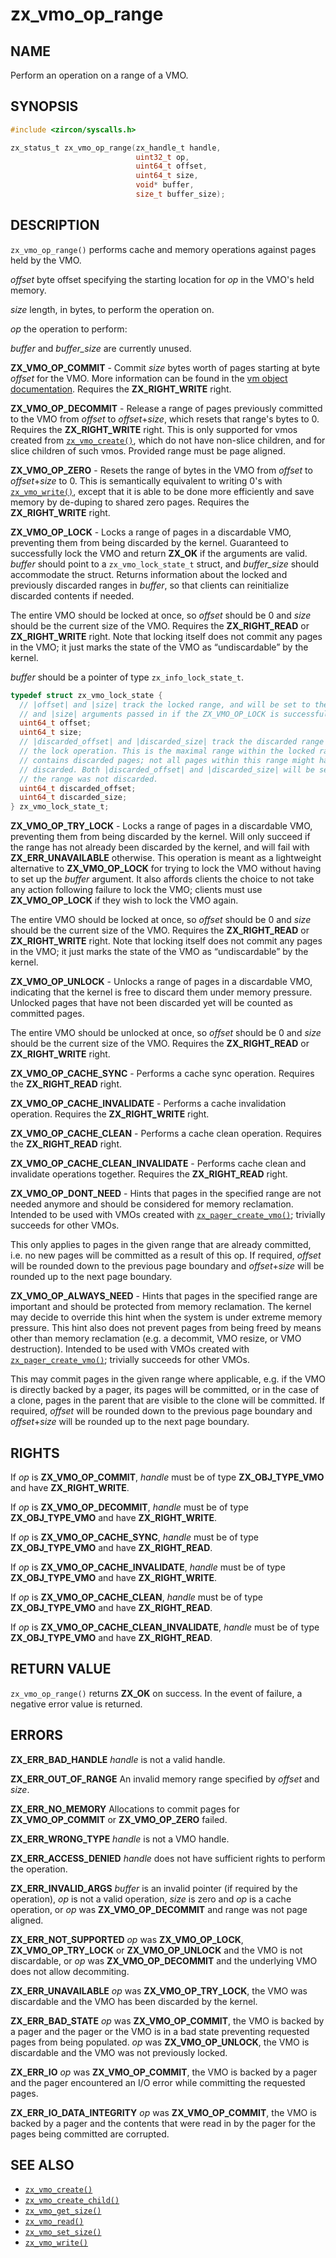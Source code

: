 # zx_vmo_op_range

## NAME

<!-- Updated by update-docs-from-fidl, do not edit. -->

Perform an operation on a range of a VMO.

## SYNOPSIS

<!-- Updated by update-docs-from-fidl, do not edit. -->

```c
#include <zircon/syscalls.h>

zx_status_t zx_vmo_op_range(zx_handle_t handle,
                            uint32_t op,
                            uint64_t offset,
                            uint64_t size,
                            void* buffer,
                            size_t buffer_size);
```

## DESCRIPTION

`zx_vmo_op_range()` performs cache and memory operations against pages held by the VMO.

*offset* byte offset specifying the starting location for *op* in the VMO's held memory.

*size* length, in bytes, to perform the operation on.

*op* the operation to perform:

*buffer* and *buffer_size* are currently unused.

**ZX_VMO_OP_COMMIT** - Commit *size* bytes worth of pages starting at byte *offset* for the VMO.
More information can be found in the [vm object documentation](/docs/reference/kernel_objects/vm_object.md).
Requires the **ZX_RIGHT_WRITE** right.

**ZX_VMO_OP_DECOMMIT** - Release a range of pages previously committed to the VMO from *offset*
to *offset*+*size*, which resets that range's bytes to 0. Requires the **ZX_RIGHT_WRITE** right.
This is only supported for vmos created from [`zx_vmo_create()`], which do not have non-slice
children, and for slice children of such vmos. Provided range must be page aligned.

**ZX_VMO_OP_ZERO** - Resets the range of bytes in the VMO from *offset* to *offset*+*size* to
0. This is semantically equivalent to writing 0's with
[`zx_vmo_write()`](/docs/reference/syscalls/vmo_write.md), except that it is able to be done more
efficiently and save memory by de-duping to shared zero pages. Requires the **ZX_RIGHT_WRITE** right.

**ZX_VMO_OP_LOCK** - Locks a range of pages in a discardable VMO, preventing them from being
discarded by the kernel. Guaranteed to successfully lock the VMO and return **ZX_OK** if the
arguments are valid.  *buffer* should point to a `zx_vmo_lock_state_t` struct, and *buffer_size*
should accommodate the struct. Returns information about the locked and previously discarded ranges
in *buffer*, so that clients can reinitialize discarded contents if needed.

The entire VMO should be locked at once, so *offset* should be 0 and *size* should be the current
size of the VMO.  Requires the **ZX_RIGHT_READ** or **ZX_RIGHT_WRITE** right. Note that locking
itself does not commit any pages in the VMO; it just marks the state of the VMO as “undiscardable”
by the kernel.

*buffer* should be a pointer of type `zx_info_lock_state_t`.

```c
typedef struct zx_vmo_lock_state {
  // |offset| and |size| track the locked range, and will be set to the |offset|
  // and |size| arguments passed in if the ZX_VMO_OP_LOCK is successful.
  uint64_t offset;
  uint64_t size;
  // |discarded_offset| and |discarded_size| track the discarded range prior to
  // the lock operation. This is the maximal range within the locked range that
  // contains discarded pages; not all pages within this range might have been
  // discarded. Both |discarded_offset| and |discarded_size| will be set to 0 if
  // the range was not discarded.
  uint64_t discarded_offset;
  uint64_t discarded_size;
} zx_vmo_lock_state_t;
```

**ZX_VMO_OP_TRY_LOCK** - Locks a range of pages in a discardable VMO, preventing them from being
discarded by the kernel. Will only succeed if the range has not already been discarded by the
kernel, and will fail with **ZX_ERR_UNAVAILABLE** otherwise. This operation is meant as a
lightweight alternative to **ZX_VMO_OP_LOCK** for trying to lock the VMO without having to set up
the *buffer* argument. It also affords clients the choice to not take any action following failure
to lock the VMO; clients must use **ZX_VMO_OP_LOCK** if they wish to lock the VMO again.

The entire VMO should be locked at once, so *offset* should be 0 and *size* should be the current
size of the VMO.  Requires the **ZX_RIGHT_READ** or **ZX_RIGHT_WRITE** right. Note that locking
itself does not commit any pages in the VMO; it just marks the state of the VMO as “undiscardable”
by the kernel.

**ZX_VMO_OP_UNLOCK** - Unlocks a range of pages in a discardable VMO, indicating that the kernel is
free to discard them under memory pressure. Unlocked pages that have not been discarded yet will be
counted as committed pages.

The entire VMO should be unlocked at once, so *offset* should be 0 and *size* should be the current
size of the VMO. Requires the **ZX_RIGHT_READ** or **ZX_RIGHT_WRITE** right.

**ZX_VMO_OP_CACHE_SYNC** - Performs a cache sync operation.
Requires the **ZX_RIGHT_READ** right.

**ZX_VMO_OP_CACHE_INVALIDATE** - Performs a cache invalidation operation.
Requires the **ZX_RIGHT_WRITE** right.

**ZX_VMO_OP_CACHE_CLEAN** - Performs a cache clean operation.
Requires the **ZX_RIGHT_READ** right.

**ZX_VMO_OP_CACHE_CLEAN_INVALIDATE** - Performs cache clean and invalidate operations together.
Requires the **ZX_RIGHT_READ** right.

**ZX_VMO_OP_DONT_NEED** - Hints that pages in the specified range are not needed anymore and should
be considered for memory reclamation. Intended to be used with VMOs created with
[`zx_pager_create_vmo()`](/docs/reference/syscalls/pager_create_vmo.md); trivially succeeds for
other VMOs.

This only applies to pages in the given range that are already committed, i.e. no new pages will be
committed as a result of this op. If required, *offset* will be rounded down to the previous page
boundary and *offset*+*size* will be rounded up to the next page boundary.

**ZX_VMO_OP_ALWAYS_NEED** - Hints that pages in the specified range are important and should be
protected from memory reclamation. The kernel may decide to override this hint when the system is
under extreme memory pressure. This hint also does not prevent pages from being freed by means other
than memory reclamation (e.g. a decommit, VMO resize, or VMO destruction). Intended to be used with
VMOs created with [`zx_pager_create_vmo()`](/docs/reference/syscalls/pager_create_vmo.md); trivially
succeeds for other VMOs.

This may commit pages in the given range where applicable, e.g. if the VMO is directly backed by a
pager, its pages will be committed, or in the case of a clone, pages in the parent that are visible
to the clone will be committed. If required, *offset* will be rounded down to the previous page
boundary and *offset*+*size* will be rounded up to the next page boundary.


## RIGHTS

<!-- Updated by update-docs-from-fidl, do not edit. -->

If *op* is **ZX_VMO_OP_COMMIT**, *handle* must be of type **ZX_OBJ_TYPE_VMO** and have **ZX_RIGHT_WRITE**.

If *op* is **ZX_VMO_OP_DECOMMIT**, *handle* must be of type **ZX_OBJ_TYPE_VMO** and have **ZX_RIGHT_WRITE**.

If *op* is **ZX_VMO_OP_CACHE_SYNC**, *handle* must be of type **ZX_OBJ_TYPE_VMO** and have **ZX_RIGHT_READ**.

If *op* is **ZX_VMO_OP_CACHE_INVALIDATE**, *handle* must be of type **ZX_OBJ_TYPE_VMO** and have **ZX_RIGHT_WRITE**.

If *op* is **ZX_VMO_OP_CACHE_CLEAN**, *handle* must be of type **ZX_OBJ_TYPE_VMO** and have **ZX_RIGHT_READ**.

If *op* is **ZX_VMO_OP_CACHE_CLEAN_INVALIDATE**, *handle* must be of type **ZX_OBJ_TYPE_VMO** and have **ZX_RIGHT_READ**.

## RETURN VALUE

`zx_vmo_op_range()` returns **ZX_OK** on success. In the event of failure, a negative error
value is returned.

## ERRORS

**ZX_ERR_BAD_HANDLE**  *handle* is not a valid handle.

**ZX_ERR_OUT_OF_RANGE**  An invalid memory range specified by *offset* and *size*.

**ZX_ERR_NO_MEMORY**  Allocations to commit pages for **ZX_VMO_OP_COMMIT** or **ZX_VMO_OP_ZERO**
failed.

**ZX_ERR_WRONG_TYPE**  *handle* is not a VMO handle.

**ZX_ERR_ACCESS_DENIED**  *handle* does not have sufficient rights to perform the operation.

**ZX_ERR_INVALID_ARGS**  *buffer* is an invalid pointer (if required by the operation), *op* is not
a valid operation, *size* is zero and *op* is a cache operation, or *op* was **ZX_VMO_OP_DECOMMIT**
and range was not page aligned.

**ZX_ERR_NOT_SUPPORTED**  *op* was **ZX_VMO_OP_LOCK**, **ZX_VMO_OP_TRY_LOCK** or
**ZX_VMO_OP_UNLOCK** and the VMO is not discardable, or *op* was **ZX_VMO_OP_DECOMMIT** and the
underlying VMO does not allow decommiting.

**ZX_ERR_UNAVAILABLE** *op* was **ZX_VMO_OP_TRY_LOCK**, the VMO was discardable and the VMO has been
discarded by the kernel.

**ZX_ERR_BAD_STATE**  *op* was **ZX_VMO_OP_COMMIT**, the VMO is backed by a pager and the pager or
the VMO is in a bad state preventing requested pages from being populated. *op* was
**ZX_VMO_OP_UNLOCK**, the VMO is discardable and the VMO was not previously locked.

**ZX_ERR_IO** *op* was **ZX_VMO_OP_COMMIT**, the VMO is backed by a pager and the pager encountered
an I/O error while committing the requested pages.

**ZX_ERR_IO_DATA_INTEGRITY** *op* was **ZX_VMO_OP_COMMIT**, the VMO is backed by a pager and the
contents that were read in by the pager for the pages being committed are corrupted.

## SEE ALSO

 - [`zx_vmo_create()`]
 - [`zx_vmo_create_child()`]
 - [`zx_vmo_get_size()`]
 - [`zx_vmo_read()`]
 - [`zx_vmo_set_size()`]
 - [`zx_vmo_write()`]

<!-- References updated by update-docs-from-fidl, do not edit. -->

[`zx_vmo_create()`]: vmo_create.md
[`zx_vmo_create_child()`]: vmo_create_child.md
[`zx_vmo_get_size()`]: vmo_get_size.md
[`zx_vmo_read()`]: vmo_read.md
[`zx_vmo_set_size()`]: vmo_set_size.md
[`zx_vmo_write()`]: vmo_write.md
